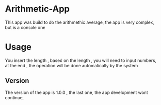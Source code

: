 # Arithmetic-App

This app was build to do the arithmethic average, the app is very complex, but is a console one

# Usage 

You insert the length , based on the length , you will need to input numbers, at the end , the operation will be done automatically by the system 

## Version

The version of the app is 1.0.0 , the last one, the app development wont continue, 
